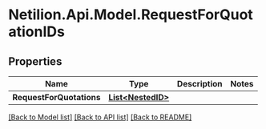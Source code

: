 # Netilion.Api.Model.RequestForQuotationIDs
## Properties

Name | Type | Description | Notes
------------ | ------------- | ------------- | -------------
**RequestForQuotations** | [**List&lt;NestedID&gt;**](NestedID.md) |  | 

[[Back to Model list]](../README.md#documentation-for-models) [[Back to API list]](../README.md#documentation-for-api-endpoints) [[Back to README]](../README.md)

